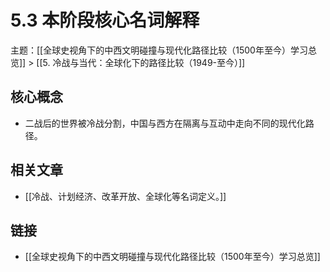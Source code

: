 # 5.3 本阶段核心名词解释

主题：[[全球史视角下的中西文明碰撞与现代化路径比较（1500年至今）学习总览]] > [[5. 冷战与当代：全球化下的路径比较（1949-至今）]]

## 核心概念

- 二战后的世界被冷战分割，中国与西方在隔离与互动中走向不同的现代化路径。

## 相关文章

- [[冷战、计划经济、改革开放、全球化等名词定义。]]

## 链接

- [[全球史视角下的中西文明碰撞与现代化路径比较（1500年至今）学习总览]]
